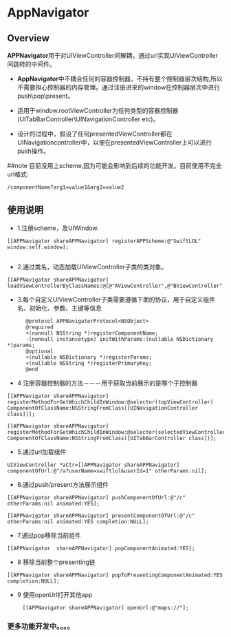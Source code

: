 # AppNavigator


## Overview

**APPNavigator**用于对UIViewController间解耦，通过url实现UIViewController间跳转的中间件。

* **AppNavigator**中不耦合任何的容器控制器，不持有整个控制器层次结构,所以不需要担心控制器的内存管理。通过注册进来的window在控制器层次中进行push\pop\present。

* 适用于window.rootViewController为任何类型的容器控制器(UITabBarController\UINavigationController etc)。

* 设计的过程中，假设了任何presentedViewController都在UINavigationcontroller中，以便在presentedViewController上可以进行push操作。



##note
目前没用上scheme,因为可能会影响到后续的功能开发。目前使用不完全url格式:

```   
/componentName?arg1=value1&arg2=value2

```


## 使用说明
* 1.注册scheme，及UIWindow.
 
 
```
[[APPNavigator shareAPPNavigator] registerAPPScheme:@"SwiftLOL" window:self.window];
 
```
      
* 2.通过类名，动态加载UIViewController子类的类对象。

```
[[APPNavigator shareAPPNavigator] loadViewControllerByClassNames:@[@"AViewController",@"BViewController",@"CViewController"]];

```

* 3.每个自定义UIViewController子类需要遵循下面的协议，用于自定义组件名、初始化、参数、主键等信息

```         
      @protocol APPNavigatorProtocol<NSObject>
      @required
      +(nonnull NSString *)registerComponentName;
      -(nonnull instancetype) initWithParams:(nullable NSDictionary *)params;
      @optional
      +(nullable NSDictionary *)registerParams;
      +(nullable NSString *)registerPrimaryKey;
      @end
```

* 4  注册容器控制器的方法－－－用于获取当前展示的是哪个子控制器
 
```  
[[APPNavigator shareAPPNavigator] registerMethodForGetWhichChildInWindow:@selector(topViewController) ComponentOfClassName:NSStringFromClass([UINavigationController class])];

[[APPNavigator shareAPPNavigator] registerMethodForGetWhichChildInWindow:@selector(selectedViewController) ComponentOfClassName:NSStringFromClass([UITabBarController class])];
 ```
   
* 5.通过url加载组件

```
UIViewController *aCtr=[[APPNavigator shareAPPNavigator] componentOfUrl:@"/a?userName=swiftlol&userId=1" otherParams:nil];

```
* 6.通过push/present方法展示组件
       
```    
[[APPNavigator shareAPPNavigator] pushComponentOfUrl:@"/c" otherParams:nil animated:YES];
           
[[APPNavigator shareAPPNavigator] presentComponentOfUrl:@"/c" otherParams:nil animated:YES completion:NULL];

```

* 7.通过pop移除当前组件

```           
[[APPNavigator  shareAPPNavigator] popComponentAnimated:YES];

```
* 8 移除当前整个presenting链

```
[[APPNavigator shareAPPNavigator] popToPresentingComponentAnimated:YES completion:NULL];

```

* 9 使用openUrl打开其他app

```
     [[APPNavigator shareAPPNavigator] openUrl:@"maps://"];
```

### 更多功能开发中。。。。        

